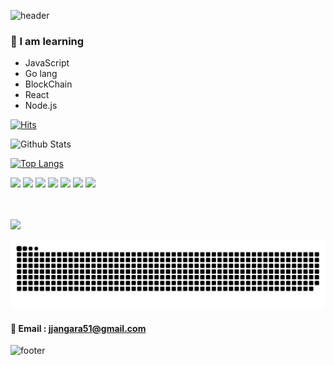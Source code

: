 
![header](https://capsule-render.vercel.app/api?type=waving&color=gradient&height=300&section=header&text=ararararararara%20codding&fontSize=90)







### 🥕 I am learning 
- JavaScript
 - Go lang
 - BlockChain
 - React
 - Node.js 


[![Hits](https://hits.seeyoufarm.com/api/count/incr/badge.svg?url=https%3A%2F%2Fgithub.com%2Fararararararara&count_bg=%238B08C0&title_bg=%23C20000&icon=node-dot-js.svg&icon_color=%23403535&title=hits&edge_flat=true)](https://hits.seeyoufarm.com)



![Github Stats](https://github-readme-stats.vercel.app/api?username=ararararararara&show_icons=true&theme=radical)


[![Top Langs](https://github-readme-stats.vercel.app/api/top-langs/?username=ararararararara&layout=compact)](https://github.com/ararararararara/github-readme-stats)



<img src="https://img.shields.io/badge/HTML5-f16524?style=flat-square&logo=HTML5&logoColor=white"/>
<img src="https://img.shields.io/badge/CSS3-28a4d8?style=flat-square&logo=CSS3&logoColor=white"/>
<img src="https://img.shields.io/badge/JavaScript-f7e018?style=flat-square&logo=JavaScript&logoColor=white"/>
<img src="https://img.shields.io/badge/React-7ddfff?style=flat-square&logo=React&logoColor=black"/>
<img src="https://img.shields.io/badge/Redux-7649bb?style=flat-square&logo=Redux&logoColor=white"/>
<img src="https://img.shields.io/badge/GitHub-black?style=flat-square&logo=GitHub&logoColor=white"/>
<img src="https://img.shields.io/badge/Go-7649bb?style=flat-square&logo=Go&logoColor=white"/></a>&nbsp 
<br><br><br>
<p align="left">
  <a href="https://github.com/ararararararara/CommitCombo">
    <img src="http://commitcombo.com/theme?user=Devxb"/>
  </a>
</p>



![Snake animation](https://github.com/joaovitormo/joaovitormo/blob/assets/github-contribution-grid-snake.svg)




#### 📧 Email : jjangara51@gmail.com


![footer](https://capsule-render.vercel.app/api?type=wave&color=auto&height=200&section=footer&text=%20&fontSize=90)

